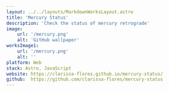 ```yaml
---
layout: ../../layouts/MarkdownWorksLayout.astro
title: 'Mercury Status'
description: 'Check the status of mercury retrograde'
image:
    url: '/mercury.png'
    alt: 'GitHub wallpaper'
worksImage1:
    url: '/mercury.png'
    alt: ''
platform: Web
stack: Astro, JavaScript
website: https://clarissa-flores.github.io/mercury-status/
github:  https://github.com/clarissa-flores/mercury-status
---
```

